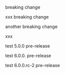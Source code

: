 breaking change

xxx
breaking change

another breaking change


xxx

test 5.0.0 pre-release

test 6.0.0. pre-release

test 6.0.0.rc-2 pre-release